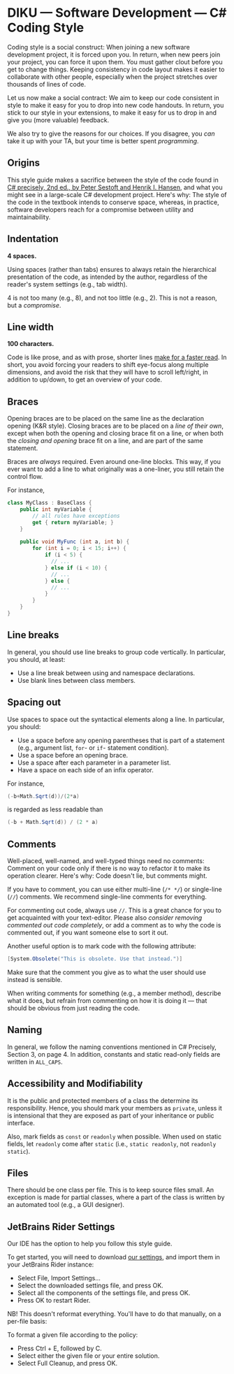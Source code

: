 # DIKU — Software Development — C# Coding Style

Coding style is a social construct: When joining a new software development
project, it is forced upon you. In return, when new peers join your project,
you can force it upon them. You must gather clout before you get to change
things. Keeping consistency in code layout makes it easier to collaborate with
other people, especially when the project stretches over thousands of lines of
code.

Let us now make a social contract: We aim to keep our code consistent in style
to make it easy for you to drop into new code handouts. In return, you stick to
our style in your extensions, to make it easy for us to drop in and give you
(more valuable) feedback.

We also try to give the reasons for our choices. If you disagree, you *can*
take it up with your TA, but your time is better spent _programming_.

## Origins

This style guide makes a sacrifice between the style of the code found
in [C# precisely, 2nd ed., by Peter Sestoft and Henrik I.
Hansen](http://www.itu.dk/~sestoft/csharpprecisely/), and what you
might see in a large-scale C# development project. Here's why: The
style of the code in the textbook intends to conserve space, whereas,
in practice, software developers reach for a compromise between
utility and maintainability.

## Indentation

**4 spaces.**

Using spaces (rather than tabs) ensures to always retain the hierarchical
presentation of the code, as intended by the author, regardless of the reader's
system settings (e.g., tab width).

4 is not too many (e.g., 8), and not too little (e.g., 2). This is not a
reason, but a _compromise_.

## Line width

**100 characters.**

Code is like prose, and as with prose, shorter lines [make for a
faster
read](https://web.archive.org/web/20171025201838/http://www.humanfactors.com/newsletters/optimal_line_length.asp).
In short, you avoid forcing your readers to shift eye-focus along
multiple dimensions, and avoid the risk that they will have to scroll
left/right, in addition to up/down, to get an overview of your code.

## Braces

Opening braces are to be placed on the same line as the declaration
opening (K&R style). Closing braces are to be placed on a _line of
their own_, except when both the opening and closing brace fit on a
line, or when both the _closing and opening_ brace fit on a line, and
are part of the same statement.

Braces are _always_ required. Even around one-line blocks. This way, if you
ever want to add a line to what originally was a one-liner, you still retain the
control flow.

For instance,
```csharp
class MyClass : BaseClass {
    public int myVariable {
        // all rules have exceptions
        get { return myVariable; }
    }
    
    public void MyFunc (int a, int b) {
        for (int i = 0; i < 15; i++) {
            if (i < 5) {
              // ...
            } else if (i < 10) {
              // ...
            } else {
              // ...
            }
        }
    }
}
```

## Line breaks

In general, you should use line breaks to group code vertically. In
particular, you should, at least:

* Use a line break between using and namespace declarations.
* Use blank lines between class members.

## Spacing out

Use spaces to space out the syntactical elements along a line. In
particular, you should:

* Use a space before any opening parentheses that is part of a
  statement (e.g., argument list, `for`- or `if`- statement
  condition).
* Use a space before an opening brace.
* Use a space after each parameter in a parameter list.
* Have a space on each side of an infix operator.

For instance,
```csharp
(-b+Math.Sqrt(d))/(2*a)
```
is regarded as less readable than
```csharp
(-b + Math.Sqrt(d)) / (2 * a)
```

## Comments

Well-placed, well-named, and well-typed things need no comments:
Comment on your code only if there is no way to refactor it to make
its operation clearer. Here's why: Code doesn't lie, but comments
might.

If you have to comment, you can use either multi-line (`/* */`) or
single-line (`//`) comments. We recommend single-line comments for
everything.

For commenting out code, always use `//`. This is a great chance for you to get
acquainted with your text-editor.  Please also _consider removing commented out
code completely_, or add a comment as to why the code is commented out, if you
want someone else to sort it out.

Another useful option is to mark code with the following attribute:

```csharp
[System.Obsolete("This is obsolete. Use that instead.")]
```

Make sure that the comment you give as to what the user should use
instead is sensible.

When writing comments for something (e.g., a member method), describe
what it does, but refrain from commenting on how it is doing it — that
should be obvious from just reading the code.

## Naming

In general, we follow the naming conventions mentioned in C#
Precisely, Section 3, on page 4. In addition, constants and static
read-only fields are written in `ALL_CAPS`.

## Accessibility and Modifiability

It is the public and protected members of a class the determine its
responsibility. Hence, you should mark your members as `private`,
unless it is intensional that they are exposed as part of your
inheritance or public interface.

Also, mark fields as `const` or `readonly` when possible. When used on
static fields, let `readonly` come after `static` (i.e., `static
readonly`, not `readonly static`).

## Files

There should be one class per file. This is to keep source files small. An
exception is made for partial classes, where a part of the class is written by
an automated tool (e.g., a GUI designer).

## JetBrains Rider Settings

Our IDE has the option to help you follow this style guide.

To get started, you will need to download [our
settings](https://git.dikunix.dk/su18/Guides/-/jobs/artifacts/master/raw/RiderSettings.jar?job=RiderSettings),
and import them in your JetBrains Rider instance:

* Select File, Import Settings...
* Select the downloaded settings file, and press OK.
* Select all the components of the settings file, and press OK.
* Press OK to restart Rider.

NB! This doesn't reformat everything. You'll have to do that manually, on a
per-file basis:

To format a given file according to the policy:

* Press Ctrl + E, followed by C.
* Select either the given file or your entire solution.
* Select Full Cleanup, and press OK.
